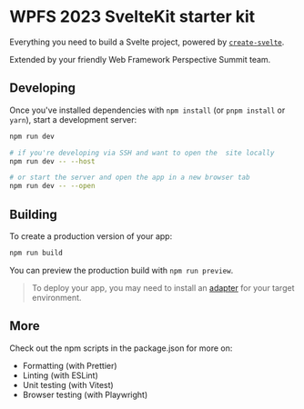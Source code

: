 # WPFS 2023 SvelteKit starter kit

Everything you need to build a Svelte project, powered by [`create-svelte`](https://github.com/sveltejs/kit/tree/master/packages/create-svelte).

Extended by your friendly Web Framework Perspective Summit team.

## Developing

Once you've installed dependencies with `npm install` (or `pnpm install` or `yarn`), start a development server:

```bash
npm run dev

# if you're developing via SSH and want to open the  site locally
npm run dev -- --host

# or start the server and open the app in a new browser tab
npm run dev -- --open
```

## Building

To create a production version of your app:

```bash
npm run build
```

You can preview the production build with `npm run preview`.

> To deploy your app, you may need to install an [adapter](https://kit.svelte.dev/docs/adapters) for your target environment.

## More

Check out the npm scripts in the package.json for more on:

- Formatting (with Prettier)
- Linting (with ESLint)
- Unit testing (with Vitest)
- Browser testing (with Playwright)
